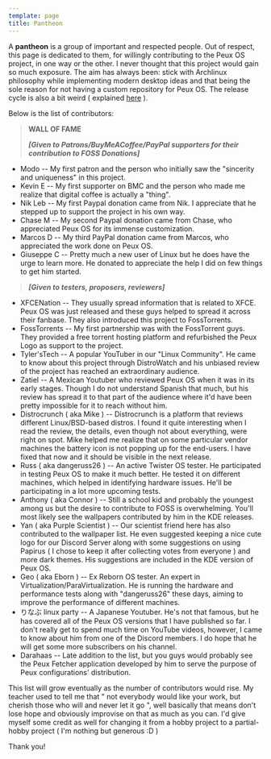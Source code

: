 ```yaml
---
template: page
title: Pantheon
---
```

A **pantheon** is a group of important and respected people. Out of respect, this page is dedicated to them, for willingly contributing to the Peux OS project, in one way or the other. I never thought that this project would gain so much exposure. The aim has always been: stick with Archlinux philosophy while implementing modern desktop ideas and that being the sole reason for not having a custom repository for Peux OS. The release cycle is also a bit weird ( explained [here](https://peux-os.netlify.app/blog/releases/) ).

Below is the list of contributors:

> **WALL OF FAME**
>
> ***\[Given to Patrons/BuyMeACoffee/PayPal supporters for their contribution to FOSS Donations]***

*   Modo -- My first patron and the person who initially saw the "sincerity and uniqueness" in this project.
*   Kevin E -- My first supporter on BMC and the person who made me realize that digital coffee is actually a "thing".
*   Nik Leb -- My first Paypal donation came from Nik. I appreciate that he stepped up to support the project in his own way.
*   Chase M -- My second Paypal donation came from Chase, who appreciated Peux OS for its immense customization.
*   Marcos D -- My third PayPal donation came from Marcos, who appreciated the work done on Peux OS.
*   Giuseppe C -- Pretty much a new user of Linux but he does have the urge to learn more. He donated to appreciate the help I did on few things to get him started.

> ***\[Given to testers, proposers, reviewers]***

*   XFCENation -- They usually spread information that is related to XFCE. Peux OS was just released and these guys helped to spread it across their fanbase. They also introduced this project to FossTorrents.
*   FossTorrents -- My first partnership was with the FossTorrent guys. They provided a free torrent hosting platform and refurbished the Peux Logo as support to the project.
*   Tyler'sTech -- A popular YouTuber in our "Linux Community". He came to know about this project through DistroWatch and his unbiased review of the project has reached an extraordinary audience.
*   Zatiel -- A Mexican Youtuber who reviewed Peux OS when it was in its early stages. Though I do not understand Spanish that much, but his review has spread it to that part of the audience where it'd have been pretty impossible for it to reach without him.
*   Distrocrunch ( aka Mike ) -- Distrocrunch is a platform that reviews different Linux/BSD-based distros. I found it quite interesting when I read the review, the details, even though not about everything, were right on spot. Mike helped me realize that on some particular vendor machines the battery icon is not popping up for the end-users. I have fixed that now and it should be visible in the next release.
*   Russ ( aka dangeruss26 ) -- An active Twister OS tester.  He participated in testing Peux OS to make it much better. He tested it on different machines, which helped in identifying hardware issues. He'll be participating in a lot more upcoming tests.
*   Anthony ( aka Connor ) -- Still a school kid and probably the youngest among us but the desire to contribute to FOSS is overwhelming. You'll most likely see the wallpapers contributed by him in the KDE releases.
*   Yan ( aka Purple Scientist ) -- Our scientist friend here has also contributed to the wallpaper list. He even suggested keeping a nice cute logo for our Discord Server along with some suggestions on using Papirus ( I chose to keep it after collecting votes from everyone ) and more dark themes. His suggestions are included in the KDE version of Peux OS.
*   Geo ( aka Eborn ) -- Ex Reborn OS tester. An expert in Virtualization/ParaVirtualization. He is running the hardware and performance tests along with "dangeruss26" these days, aiming to improve the performance of different machines.
*   りなぶ linux party -- A Japanese Youtuber. He's not that famous, but he has covered all of the Peux OS versions that I have published so far. I don't really get to spend much time on YouTube videos, however, I came to know about him from one of the Discord members. I do hope that he will get some more subscribers on his channel.
*   Darahaas -- Late addition to the list, but you guys would probably see the Peux Fetcher application developed by him to serve the purpose of Peux configurations' distribution.

This list will grow eventually as the number of contributors would rise. My teacher used to tell me that " not everybody would like your work, but cherish those who will and never let it go ", well basically that means don't lose hope and obviously improvise on that as much as you can. I'd give myself some credit as well for changing it from a hobby project to a partial-hobby project ( I'm nothing but generous :D )

Thank you!
